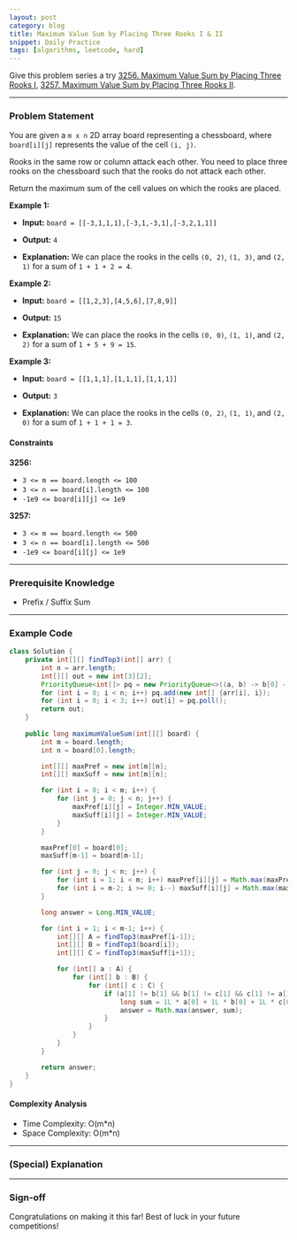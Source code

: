 ```yaml
---
layout: post
category: blog
title: Maximum Value Sum by Placing Three Rooks I & II
snippet: Daily Practice
tags: [algorithms, leetcode, hard]
---
```


Give this problem series a try [3256. Maximum Value Sum by Placing Three Rooks I](https://leetcode.com/problems/maximum-value-sum-by-placing-three-rooks-i/description/), [3257. Maximum Value Sum by Placing Three Rooks II](https://leetcode.com/problems/maximum-value-sum-by-placing-three-rooks-ii/description/).

---

### Problem Statement

You are given a `m x n` 2D array board representing a chessboard, where `board[i][j]` represents the value of the cell `(i, j)`.

Rooks in the same row or column attack each other. You need to place three rooks on the chessboard such that the rooks do not attack each other.

Return the maximum sum of the cell values on which the rooks are placed.

**Example 1:**

- **Input:** 
  `board = [[-3,1,1,1],[-3,1,-3,1],[-3,2,1,1]]`

- **Output:** 
  `4`

- **Explanation:** 
    We can place the rooks in the cells `(0, 2)`, `(1, 3)`, and `(2, 1)` for a sum of `1 + 1 + 2 = 4`.

**Example 2:**

- **Input:** 
  `board = [[1,2,3],[4,5,6],[7,8,9]]`

- **Output:** 
  `15`

- **Explanation:** 
    We can place the rooks in the cells `(0, 0)`, `(1, 1)`, and `(2, 2)` for a sum of `1 + 5 + 9 = 15`.

**Example 3:**

- **Input:** 
  `board = [[1,1,1],[1,1,1],[1,1,1]]`

- **Output:** 
  `3`

- **Explanation:** 
    We can place the rooks in the cells `(0, 2)`, `(1, 1)`, and `(2, 0)` for a sum of `1 + 1 + 1 = 3`.

#### Constraints

**3256:**
- `3 <= m == board.length <= 100`
- `3 <= n == board[i].length <= 100`
- `-1e9 <= board[i][j] <= 1e9`

**3257:**
- `3 <= m == board.length <= 500`
- `3 <= n == board[i].length <= 500`
- `-1e9 <= board[i][j] <= 1e9`

---

### Prerequisite Knowledge

- Prefix / Suffix Sum

---

### Example Code
```java
class Solution {
    private int[][] findTop3(int[] arr) {
        int n = arr.length;
        int[][] out = new int[3][2];
        PriorityQueue<int[]> pq = new PriorityQueue<>((a, b) -> b[0] - a[0]);
        for (int i = 0; i < n; i++) pq.add(new int[] {arr[i], i});
        for (int i = 0; i < 3; i++) out[i] = pq.poll();
        return out;
    }
    
    public long maximumValueSum(int[][] board) {
        int m = board.length;
        int n = board[0].length;

        int[][] maxPref = new int[m][n];
        int[][] maxSuff = new int[m][n];

        for (int i = 0; i < m; i++) {
            for (int j = 0; j < n; j++) {
                maxPref[i][j] = Integer.MIN_VALUE;
                maxSuff[i][j] = Integer.MIN_VALUE;
            }
        }

        maxPref[0] = board[0];
        maxSuff[m-1] = board[m-1];

        for (int j = 0; j < n; j++) {
            for (int i = 1; i < m; i++) maxPref[i][j] = Math.max(maxPref[i-1][j], board[i][j]);
            for (int i = m-2; i >= 0; i--) maxSuff[i][j] = Math.max(maxSuff[i+1][j], board[i][j]);
        }

        long answer = Long.MIN_VALUE;

        for (int i = 1; i < m-1; i++) {
            int[][] A = findTop3(maxPref[i-1]);
            int[][] B = findTop3(board[i]);
            int[][] C = findTop3(maxSuff[i+1]);

            for (int[] a : A) {
                for (int[] b : B) {
                    for (int[] c : C) {
                        if (a[1] != b[1] && b[1] != c[1] && c[1] != a[1]) {
                            long sum = 1L * a[0] + 1L * b[0] + 1L * c[0];
                            answer = Math.max(answer, sum);
                        }
                    }
                }
            }
        }

        return answer;
    }
}
```

#### Complexity Analysis
- Time Complexity: O(m*n)
- Space Complexity: O(m*n)

---

### (Special) Explanation


---

### Sign-off

Congratulations on making it this far! Best of luck in your future competitions!